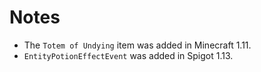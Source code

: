 # Notes

- The `Totem of Undying` item was added in Minecraft 1.11.
- `EntityPotionEffectEvent` was added in Spigot 1.13.
